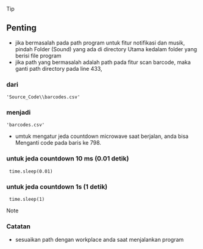 >[!TIP]
>## Penting
- jika bermasalah pada path program untuk fitur notifikasi dan musik, pindah Folder (Sound) yang ada di directory Utama kedalam folder yang berisi file program
- jika path yang bermasalah adalah path pada fitur scan barcode, maka ganti path directory pada line 433,
### dari
  	'Source_Code\\barcodes.csv'
### menjadi
	'barcodes.csv'
- umtuk mengatur jeda countdown microwave saat berjalan, anda bisa Menganti code pada baris ke 798.
### untuk jeda countdown 10 ms (0.01 detik)
     time.sleep(0.01)
### untuk jeda countdown 1s (1 detik)
     time.sleep(1)
>[!note]
>### Catatan
- sesuaikan path dengan workplace anda saat menjalankan program
